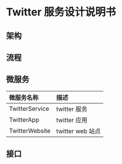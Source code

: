 # Twitter 服务设计说明书

## 架构

## 流程

## 微服务
|微服务名称|描述|
|:-------|:---|
|TwitterService|twitter 服务|
|TwitterApp|twitter 应用|
|TwitterWebsite|twitter web 站点|

## 接口